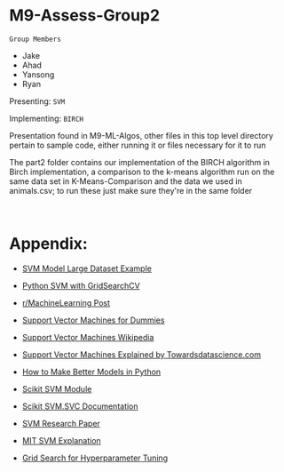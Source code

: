 # M9-Assess-Group2

`Group Members`
* Jake
* Ahad
* Yansong
* Ryan

Presenting: `SVM`

Implementing: `BIRCH`

Presentation found in M9-ML-Algos, other files in this top level directory pertain to sample code, either running it or files necessary for it to run

The part2 folder contains our implementation of the BIRCH algorithm in Birch implementation, a comparison to the k-means algorithm run on the same data set in K-Means-Comparison and the data we used in animals.csv; to run these just make sure they're in the same folder

<br/>

# Appendix:

* [SVM Model Large Dataset Example](https://github.com/OnionYams/M9-Assess-Group2/blob/main/SVM%20Model%20(Large%20Dataset%20Example).ipynb)

* [Python SVM with GridSearchCV](https://machinelearningknowledge.ai/python-sklearn-support-vector-machine-svm-tutorial-with-example-gridsearchcv/#:~:text=%20Example%20of%20SVM%20in%20Python%20Sklearn%20,age%20of%20the%20patient%20and%20their...%20More%20)

* [r/MachineLearning Post](https://www.reddit.com/r/MachineLearning/comments/15zrpp/please_explain_support_vector_machines_svm_like_i/)

* [Support Vector Machines for Dummies](https://aylien.com/blog/support-vector-machines-for-dummies-a-simple-explanation)

* [Support Vector Machines Wikipedia](https://en.wikipedia.org/wiki/Support-vector_machine)

* [Support Vector Machines Explained by Towardsdatascience.com](https://towardsdatascience.com/support-vector-machine-explained-8bfef2f17e71#:~:text=Theory%2C%20Implementation%2C%20and%20Visualization%20Support%20Vector%20Machine%20%28SVM%29,to%20explain%2C%20and%20generalizes%20well%20in%20many%20cases)

* [How to Make Better Models in Python](https://towardsdatascience.com/svm-classifier-and-rbf-kernel-how-to-make-better-models-in-python-73bb4914af5b)

* [Scikit SVM Module](https://scikit-learn.org/stable/modules/svm.html) 

* [Scikit SVM.SVC Documentation](https://scikit-learn.org/stable/modules/generated/sklearn.svm.SVC.html)

* [SVM Research Paper](http://cs.unibo.it/~montesi/CBD/Articoli/2015_Support%20vector%20machines%20and%20Word2vec%20for%20text%20classification%20with%20semantic%20features.pdf)

* [MIT SVM Explanation](http://web.mit.edu/6.034/wwwbob/svm.pdf)

* [Grid Search for Hyperparameter Tuning](https://valueml.com/grid-search-for-hyperparameter-tuning-in-svm-using-scikit-learn/#:~:text=Hyperparameters%20in%20SVM%20A%20machine%20learning%20algorithm%20requires,sci-kit%20learn%20package%20that%20provides%20for%20hyperparameter%20tuning.)
